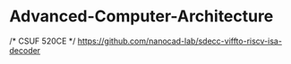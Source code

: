 # Advanced-Computer-Architecture
/* CSUF 520CE */
https://github.com/nanocad-lab/sdecc-viffto-riscv-isa-decoder
